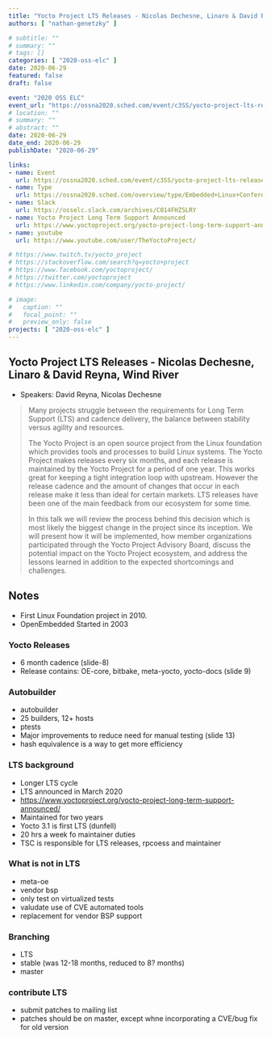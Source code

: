 ```yaml
---
title: "Yocto Project LTS Releases - Nicolas Dechesne, Linaro & David Reyna, Wind River"
authors: [ "nathan-genetzky" ]

# subtitle: ""
# summary: ""
# tags: []
categories: [ "2020-oss-elc" ]
date: 2020-06-29
featured: false
draft: false

event: "2020 OSS ELC"
event_url: "https://ossna2020.sched.com/event/c3SS/yocto-project-lts-releases-nicolas-dechesne-linaro-david-reyna-wind-river"
# location: ""
# summary: ""
# abstract: ""
date: 2020-06-29
date_end: 2020-06-29
publishDate: "2020-06-29"

links:
- name: Event
  url: https://ossna2020.sched.com/event/c3SS/yocto-project-lts-releases-nicolas-dechesne-linaro-david-reyna-wind-river
- name: Type
  url: https://ossna2020.sched.com/overview/type/Embedded+Linux+Conference+%28ELC%29
- name: Slack
  url: https://osselc.slack.com/archives/C014FHZSLRY
- name: Yocto Project Long Term Support Announced
  url: https://www.yoctoproject.org/yocto-project-long-term-support-announced/
- name: youtube
  url: https://www.youtube.com/user/TheYoctoProject/

# https://www.twitch.tv/yocto_project
# https://stackoverflow.com/search?q=yocto+project
# https://www.facebook.com/yoctoproject/
# https://twitter.com/yoctoproject
# https://www.linkedin.com/company/yocto-project/

# image:
#   caption: ""
#   focal_point: ""
#   preview_only: false
projects: [ "2020-oss-elc" ]
---
```


## Yocto Project LTS Releases - Nicolas Dechesne, Linaro & David Reyna, Wind River

- Speakers: David Reyna, Nicolas Dechesne

> Many projects struggle between the requirements for Long Term Support (LTS) and cadence delivery, the balance between stability versus agility and resources.
>
> The Yocto Project is an open source project from the Linux foundation which provides tools and processes to build Linux systems. The Yocto Project makes releases every six months, and each release is maintained by the Yocto Project for a period of one year. This works great for keeping a tight integration loop with upstream. However the release cadence and the amount of changes that occur in each release make it less than ideal for certain markets. LTS releases have been one of the main feedback from our ecosystem for some time.
>
> In this talk we will review the process behind this decision which is most likely the biggest change in the project since its inception. We will present how it will be implemented, how member organizations participated through the Yocto Project Advisory Board, discuss the potential impact on the Yocto Project ecosystem, and address the lessons learned in addition to the expected shortcomings and challenges.

## Notes

- First Linux Foundation project in 2010.
- OpenEmbedded Started in 2003

### Yocto Releases

- 6 month cadence (slide-8)
- Release contains: OE-core, bitbake, meta-yocto, yocto-docs (slide 9)

### Autobuilder

- autobuilder
- 25 builders, 12+ hosts
- ptests
- Major improvements to reduce need for manual testing (slide 13)
- hash equivalence is a way to get more efficiency

### LTS background

- Longer LTS cycle
- LTS announced in March 2020
- https://www.yoctoproject.org/yocto-project-long-term-support-announced/
- Maintained for two years
- Yocto 3.1 is first LTS (dunfell)
- 20 hrs a week fo maintainer duties
- TSC is responsible for LTS releases, rpcoess and maintainer

### What is not in LTS

- meta-oe
- vendor bsp
- only test on virtualized tests
- valudate use of CVE automated tools
- replacement for vendor BSP support

### Branching

- LTS
- stable (was 12-18 months, reduced to 8? months)
- master

### contribute LTS

- submit patches to mailing list
- patches should be on master, except whne incorporating a CVE/bug fix for old version
